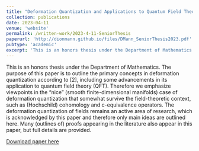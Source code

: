 ```yaml
---
title: "Deformation Quantization and Applications to Quantum Field Theory"
collection: publications
date: 2023-04-11
venue: 'website'
permalink: /written-work/2023-4-11-SeniorThesis
paperurl: 'http://dionmann.github.io/files/DMann_SeniorThesis2023.pdf'
pubtype: 'academic'
excerpt: 'This is an honors thesis under the Department of Mathematics. The purpose of this paper is to outline the primary concepts in deformation quantization according to [2], including some advancements in its application to quantum field theory (QFT). Therefore we emphasize viewpoints in the “nice” (smooth finite-dimensional manifolds) case of deformation quantization that somewhat survive the field-theoretic context, such as (Hochschild) cohomology and c-equivalence operators. The deformation quantization of fields remains an active area of research, which is acknowledged by this paper and therefore only main ideas are outlined here. Many (outlines of) proofs appearing in the literature also appear in this paper, but full details are provided.'
---
```


This is an honors thesis under the Department of Mathematics. The purpose of this paper is to outline the primary concepts in deformation quantization according to [2], including some advancements in its application to quantum field theory (QFT). Therefore we emphasize viewpoints in the “nice” (smooth finite-dimensional manifolds) case of deformation quantization that somewhat survive the field-theoretic context, such as (Hochschild) cohomology and c-equivalence operators. The deformation quantization of fields remains an active area of research, which is acknowledged by this paper and therefore only main ideas are outlined here. Many (outlines of) proofs appearing in the literature also appear in this paper, but full details are provided.

[Download paper here](http://dionmann.github.io/files/DMann_SeniorThesis2023.pdf)
